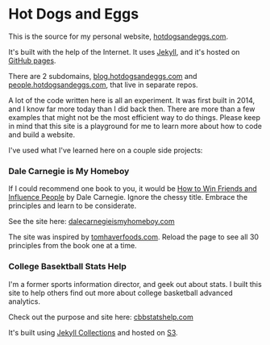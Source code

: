 Hot Dogs and Eggs
========================

This is the source for my personal website, [hotdogsandeggs.com](http://hotdogsandeggs.com). 

It's built with the help of the Internet. It uses [Jekyll](http://jekyllrb.com), and it's hosted on [GitHub pages](https://pages.github.com/). 

There are 2 subdomains, [blog.hotdogsandeggs.com](http://blog.hotdogsandeggs.com) and [people.hotdogsandeggs.com](http://people.hotdogsandeggs.com), that live in separate repos. 

A lot of the code written here is all an experiment. It was first built in 2014, and I know far more today than I did back then. There are more than a few examples that might not be the most efficient way to do things. Please keep in mind that this site is a playground for me to learn more about how to code and build a website. 

I've used what I've learned here on a couple side projects: 

### Dale Carnegie is My Homeboy

If I could recommend one book to you, it would be [How to Win Friends and Influence People](http://en.wikipedia.org/wiki/How_to_Win_Friends_and_Influence_People) by Dale Carnegie. Ignore the chessy title. Embrace the principles and learn to be considerate.

See the site here: [dalecarnegieismyhomeboy.com](http://dalecarnegieismyhomeboy.com)

The site was inspired by [tomhaverfoods.com](http://tomhaverfoods.com). Reload the page to see all 30 principles from the book one at a time. 


### College Basektball Stats Help

I'm a former sports information director, and geek out about stats. I built this site to help others find out more about college basketball advanced analytics. 

Check out the purpose and site here: [cbbstatshelp.com](http://cbbstatshelp.com)

It's built using [Jekyll Collections](https://jekyllrb.com/docs/collections/) and hosted on [S3](http://docs.aws.amazon.com/AmazonS3/latest/dev/WebsiteHosting.html). 
